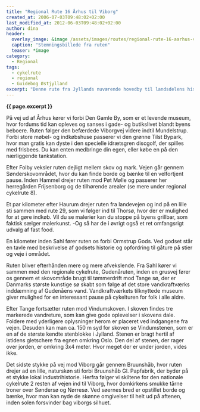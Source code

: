 ```yaml
---
title: "Regional Rute 16 Århus til Viborg"
created_at: 2006-07-03T09:48:02+02:00
last_modified_at: 2012-06-03T09:48:02+02:00
author: dina
header:
  overlay_image: &image /assets/images/routes/regional-rute-16-aarhus-viborg.jpg
  caption: "Stemningsbillede fra ruten"
  teaser: *image
category:
  - Regional
tags:
  - cykelrute
  - regional
  - Guidebog Østjylland
excerpt: "Denne rute fra Jyllands nuværende hovedby til landsdelens historiske magtcentrum fører gennem et meget seværdigt landskab med mulighed for interessante aktiviteter undervejs."
---
```


**{{ page.excerpt }}**

På vej ud af Århus kører vi forbi Den Gamle By, som er et levende museum, hvor fordums tid kan opleves og sanses i gade- og butikslivet blandt byens beboere. Ruten følger den befærdede Viborgvej videre indtil Mundelstrup. Forbi store møbel- og indkøbshuse passerer vi den grønne Tilst Bypark, hvor man gratis kan dyste i den specielle idrætsgren discgolf, der spilles med frisbees. Du kan enten medbringe din egen, eller købe en på den nærliggende tankstation.
 
Efter Folby veksler ruten dejligt mellem skov og mark. Vejen går gennem Sønderskovområdet, hvor du kan finde borde og bænke til en velfortjent pause. Inden Hammel drejer ruten mod Pøt Mølle og passerer her herregården Frijsenborg og de tilhørende arealer (se mere under regional cykelrute 8).
 
Et par kilometer efter Haurum drejer ruten fra landevejen og ind på en lille sti sammen med rute 29, som vi følger ind til Thorsø, hvor der er mulighed for at gøre indkøb. Vil du se malerier kan du stoppe på byens grillbar, som faktisk sælger malerkunst. -Og så har de i øvrigt også et ret omfangsrigt udvalg af fast food.
 
En kilometer inden Sahl fører ruten os forbi Ormstrup Gods. Ved godset står en tavle med beskrivelse af godsets historie og opfordring til gåture på stier og veje i området.
 
Ruten bliver efterhånden mere og mere afvekslende. Fra Sahl kører vi sammen med den regionale cykelrute, Gudenåruten, inden en grusvej fører os gennem et skovområde brugt til tømmerdrift mod Tange sø, der er Danmarks største kunstige sø skabt som følge af det store vandkraftværks inddæmning af Gudenåens vand. Vandkraftværkets tilknyttede museum giver mulighed for en interessant pause på cykelturen for folk i alle aldre.
 
Efter Tange fortsætter ruten mod Vindumskoven. I skoven findes tre markerede vandreture, som kan give gode oplevelser i skovens dale. Foldere med yderligere oplysninger herom er placeret ved indgangene fra vejen. Desuden kan man ca. 150 m syd for skoven se Vindumstenen, som er en af de største kendte stenblokke i Jylland. Stenen er bragt hertil af istidens gletschere fra egnen omkring Oslo. Den del af stenen, der rager over jorden, er omkring 3x4 meter. Hvor meget der er under jorden, vides ikke.
 
Det sidste stykke på vej mod Viborg går gennem Bruunshåb, hvor ruten drejer ad en lille, naturskøn sti forbi Bruunshåb Gl. Papfabrik, der byder på et stykke lokal industrihistorie. Herfra følger vi skiltene for den nationale cykelrute 2 resten af vejen ind til Viborg, hvor domkirkens smukke tårne troner over Søndersø og Nørresø. Ved søernes bred er opstillet borde og bænke, hvor man kan nyde de skønne omgivelser til helt ud på aftenen, inden solen forsvinder bag viborgs silhuet.
